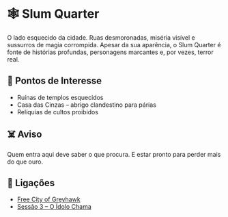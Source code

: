 # 🕸️ Slum Quarter

O lado esquecido da cidade. Ruas desmoronadas, miséria visível e sussurros de magia corrompida. Apesar da sua aparência, o Slum Quarter é fonte de histórias profundas, personagens marcantes e, por vezes, terror real.

## 📍 Pontos de Interesse

- Ruínas de templos esquecidos
- Casa das Cinzas – abrigo clandestino para párias
- Relíquias de cultos proibidos

## ☠️ Aviso

Quem entra aqui deve saber o que procura. E estar pronto para perder mais do que ouro.

## 📎 Ligações

- [Free City of Greyhawk]()
- [Sessão 3 – O Ídolo Chama]()
